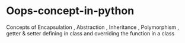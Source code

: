 # Oops-concept-in-python
Concepts of Encapsulation , Abstraction , Inheritance , Polymorphism , getter &amp; setter defining in class and overriding the function in a class 
